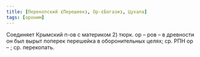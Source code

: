 ```yaml
---
title: [Перекопский ❮Перешеек❯, Ор-❮Богази❯, Цухала]
tags: [ороним]
---
```


Соединяет Крымский п-ов с материком 2) тюрк. ор – ров – в древности он был вырыт
поперек перешейка в оборонительных целях; ср. РПН ор – ; ср. перекопать.
